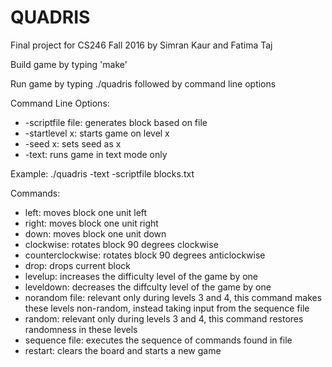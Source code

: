 # QUADRIS
Final project for CS246 Fall 2016 by Simran Kaur and Fatima Taj

Build game by typing 'make'

Run game by typing ./quadris followed by command line options

Command Line Options:
- -scriptfile file: generates block based on file
- -startlevel x: starts game on level x
- -seed x: sets seed as x
- -text: runs game in text mode only

Example: ./quadris -text -scriptfile blocks.txt

Commands:
- left: moves block one unit left
- right: moves block one unit right
- down: moves block one unit down
- clockwise: rotates block 90 degrees clockwise
- counterclockwise: rotates block 90 degrees anticlockwise
- drop: drops current block
- levelup: increases the difficulty level of the game by one 
- leveldown: decreases the diffculty level of the game by one
- norandom file: relevant only during levels 3 and 4, this command makes these levels non-random, instead taking input from the sequence file
- random: relevant only during levels 3 and 4, this command restores randomness in these levels
- sequence file: executes the sequence of commands found in file
- restart: clears the board and starts a new game
